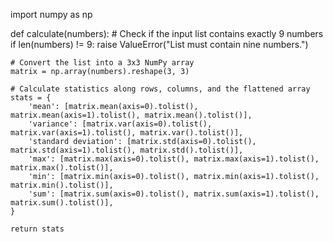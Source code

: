 import numpy as np

def calculate(numbers):
    # Check if the input list contains exactly 9 numbers
    if len(numbers) != 9:
        raise ValueError("List must contain nine numbers.")
    
    # Convert the list into a 3x3 NumPy array
    matrix = np.array(numbers).reshape(3, 3)
    
    # Calculate statistics along rows, columns, and the flattened array
    stats = {
        'mean': [matrix.mean(axis=0).tolist(), matrix.mean(axis=1).tolist(), matrix.mean().tolist()],
        'variance': [matrix.var(axis=0).tolist(), matrix.var(axis=1).tolist(), matrix.var().tolist()],
        'standard deviation': [matrix.std(axis=0).tolist(), matrix.std(axis=1).tolist(), matrix.std().tolist()],
        'max': [matrix.max(axis=0).tolist(), matrix.max(axis=1).tolist(), matrix.max().tolist()],
        'min': [matrix.min(axis=0).tolist(), matrix.min(axis=1).tolist(), matrix.min().tolist()],
        'sum': [matrix.sum(axis=0).tolist(), matrix.sum(axis=1).tolist(), matrix.sum().tolist()],
    }
    
    return stats
